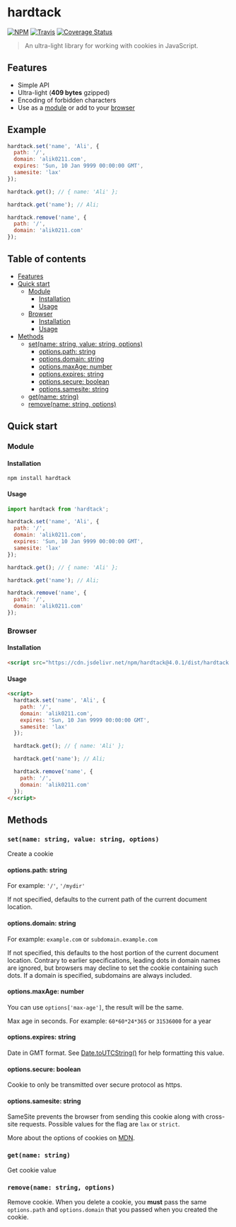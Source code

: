 # hardtack

[![NPM](https://img.shields.io/npm/v/hardtack.svg?style=flat-square)](https://www.npmjs.com/package/hardtack)
[![Travis](https://img.shields.io/travis/com/alik0211/hardtack/master.svg?style=flat-square)](https://travis-ci.com/alik0211/hardtack)
[![Coverage Status](https://img.shields.io/coveralls/github/alik0211/hardtack/master.svg?style=flat-square)](https://coveralls.io/github/alik0211/hardtack?branch=master)

> An ultra-light library for working with cookies in JavaScript.

## Features

- Simple API
- Ultra-light (**409 bytes** gzipped)
- Encoding of forbidden characters
- Use as a [module](#module) or add to your [browser](#browser)

## Example

```javascript
hardtack.set('name', 'Ali', {
  path: '/',
  domain: 'alik0211.com',
  expires: 'Sun, 10 Jan 9999 00:00:00 GMT',
  samesite: 'lax'
});

hardtack.get(); // { name: 'Ali' };

hardtack.get('name'); // Ali;

hardtack.remove('name', {
  path: '/',
  domain: 'alik0211.com'
});
```

## Table of contents

- [Features](#features)
- [Quick start](#quick-start)
  - [Module](#module)
    - [Installation](#installation)
    - [Usage](#usage)
  - [Browser](#browser)
    - [Installation](#installation-1)
    - [Usage](#usage-1)
- [Methods](#methods)
  - [set(name: string, value: string, options)](#setname-string-value-string-options)
    - [options.path: string](#optionspath-string)
    - [options.domain: string](#optionsdomain-string)
    - [options.maxAge: number](#optionsmaxage-number)
    - [options.expires: string](#optionsexpires-string)
    - [options.secure: boolean](#optionssecure-boolean)
    - [options.samesite: string](#optionssamesite-string)
  - [get(name: string)](#getname-string)
  - [remove(name: string, options)](#removename-string-options)

## Quick start

### Module
#### Installation
```
npm install hardtack
```
#### Usage
```javascript
import hardtack from 'hardtack';

hardtack.set('name', 'Ali', {
  path: '/',
  domain: 'alik0211.com',
  expires: 'Sun, 10 Jan 9999 00:00:00 GMT',
  samesite: 'lax'
});

hardtack.get(); // { name: 'Ali' };

hardtack.get('name'); // Ali;

hardtack.remove('name', {
  path: '/',
  domain: 'alik0211.com'
});
```

### Browser
#### Installation
```html
<script src="https://cdn.jsdelivr.net/npm/hardtack@4.0.1/dist/hardtack.min.js"></script>
```
#### Usage
```html
<script>
  hardtack.set('name', 'Ali', {
    path: '/',
    domain: 'alik0211.com',
    expires: 'Sun, 10 Jan 9999 00:00:00 GMT',
    samesite: 'lax'
  });

  hardtack.get(); // { name: 'Ali' };

  hardtack.get('name'); // Ali;

  hardtack.remove('name', {
    path: '/',
    domain: 'alik0211.com'
  });
</script>
```

## Methods
### `set(name: string, value: string, options)`

Create a cookie

#### options.path: string

For example: `'/'`, `'/mydir'`

If not specified, defaults to the current path of the current document location.

#### options.domain: string

For example: `example.com` or `subdomain.example.com`

If not specified, this defaults to the host portion of the current document location. Contrary to earlier specifications, leading dots in domain names are ignored, but browsers may decline to set the cookie containing such dots. If a domain is specified, subdomains are always included.

#### options.maxAge: number

You can use `options['max-age']`, the result will be the same.

Max age in seconds. For example: `60*60*24*365` or `31536000` for a year

#### options.expires: string

Date in GMT format. See [Date.toUTCString()](https://developer.mozilla.org/en-US/docs/Web/JavaScript/Reference/Global_Objects/Date/toUTCString) for help formatting this value.

#### options.secure: boolean

Cookie to only be transmitted over secure protocol as https.

#### options.samesite: string

SameSite prevents the browser from sending this cookie along with cross-site requests. Possible values for the flag are `lax` or `strict`.

More about the options of cookies on [MDN](https://developer.mozilla.org/en-US/docs/Web/API/Document/cookie).

### `get(name: string)`

Get cookie value

### `remove(name: string, options)`

Remove cookie. When you delete a cookie, you **must** pass the same `options.path` and `options.domain` that you passed when you created the cookie.

